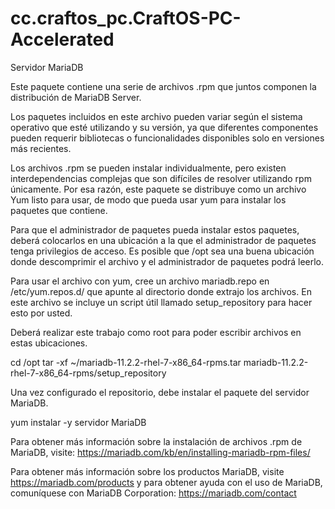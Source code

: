 # cc.craftos_pc.CraftOS-PC-Accelerated

Servidor MariaDB

Este paquete contiene una serie de archivos .rpm que juntos componen la distribución de MariaDB Server.

 Los paquetes incluidos en este archivo pueden variar según el sistema operativo que esté utilizando y su versión, ya que diferentes componentes pueden requerir bibliotecas o funcionalidades disponibles solo en versiones más recientes.

 Los archivos .rpm se pueden instalar individualmente, pero existen interdependencias complejas que son difíciles de resolver utilizando rpm únicamente.  Por esa razón, este paquete se distribuye como un archivo Yum listo para usar, de modo que pueda usar yum para instalar los paquetes que contiene.

 Para que el administrador de paquetes pueda instalar estos paquetes, deberá colocarlos en una ubicación a la que el administrador de paquetes tenga privilegios de acceso.  Es posible que /opt sea una buena ubicación donde descomprimir el archivo y el administrador de paquetes podrá leerlo.

 Para usar el archivo con yum, cree un archivo mariadb.repo en /etc/yum.repos.d/ que apunte al directorio donde extrajo los archivos.  En este archivo se incluye un script útil llamado setup_repository para hacer esto por usted.

 Deberá realizar este trabajo como root para poder escribir archivos en estas ubicaciones.

 cd /opt tar -xf ~/mariadb-11.2.2-rhel-7-x86_64-rpms.tar mariadb-11.2.2-rhel-7-x86_64-rpms/setup_repository

 Una vez configurado el repositorio, debe instalar el paquete del servidor MariaDB.

 yum instalar -y servidor MariaDB

 Para obtener más información sobre la instalación de archivos .rpm de MariaDB, visite: https://mariadb.com/kb/en/installing-mariadb-rpm-files/

 Para obtener más información sobre los productos MariaDB, visite https://mariadb.com/products y para obtener ayuda con el uso de MariaDB, comuníquese con MariaDB Corporation: https://mariadb.com/contact
